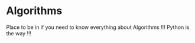 # Algorithms

Place to be in if you need to know everything about Algorithms !!!
Python is the way !!!
